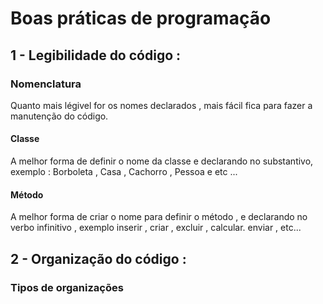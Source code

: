 # Boas práticas de programação 


## 1 - Legibilidade do código : 

### Nomenclatura

<p> Quanto mais légivel for os nomes declarados , mais fácil fica para fazer a manutenção do código. </p>

#### Classe 
 
<p> A melhor forma de definir o nome da classe e declarando no substantivo, exemplo : Borboleta , Casa , Cachorro , Pessoa e etc ... </p>

#### Método 

<p> A melhor forma de criar o nome para definir o método , e declarando no verbo infinitivo , exemplo  inserir , criar , excluir , calcular. enviar , etc... </p>

## 2 - Organização do código :

### Tipos de organizações 